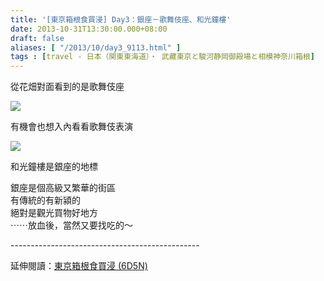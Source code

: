 ```yaml
---
title: '[東京箱根食買浸] Day3：銀座－歌舞伎座、和光鐘樓'
date: 2013-10-31T13:30:00.000+08:00
draft: false
aliases: [ "/2013/10/day3_9113.html" ]
tags : [travel - 日本（関東東海道）・ 武藏東京と駿河静岡御殿場と相模神奈川箱根]
---
```


從花畑對面看到的是歌舞伎座  

![](/images/tokyo3g.jpg)

有機會也想入內看看歌舞伎表演  
    

![](/images/tokyo3g1.jpg)

和光鐘樓是銀座的地標  
  
銀座是個高級又繁華的街區  
有傳統的有新潁的  
絕對是觀光買物好地方  
⋯⋯放血後，當然又要找吃的～  
  
\-----------------------------------------------  
  
延伸閱讀：[東京箱根食買浸 (6D5N)](https://hidie.net/tokyo6d5n/)
